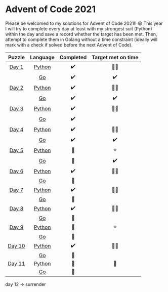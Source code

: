 # Advent of Code 2021 

Please be welcomed to my solutions for Advent of Code 2021!! :smiley:
This year I will try to complete every day at least with my strongest suit (Python) within the day and save a record whether the target has been met. Then, attempt to complete them in Golang without a time constraint (ideally will mark with a check if solved before the next Advent of Code). 

| Puzzle | Language |     Completed    | Target met on time |
|:------:|:--------:|:----------------:|:----------:|
| [Day 1](./day_1)  |  [Python](./day_1/day_1.py)  |:heavy_check_mark:|:star2::star2:|
|        |    [Go](./day_1/day_1.go)    |:heavy_check_mark:|:heavy_check_mark:| 
| [Day 2](./day_2)  |  [Python](./day_2/day_2.py)  |:heavy_check_mark:|:star2::star2:|
|        |    [Go](./day_2/day_2.go)    |:heavy_check_mark:|:heavy_check_mark:|
| [Day 3](./day_3)  |  [Python](./day_3/day_3.py)  |:heavy_check_mark:|:star2::star2:|
|        |    [Go](./day_3/day_3.go)    | :heavy_check_mark:  ||
| [Day 4](./day_4)  |  [Python](./day_4/day_4.py)  |:heavy_check_mark:|:star2::star2:|
|        |    [Go](./day_4/day_4.go)    | :heavy_check_mark:  |:heavy_check_mark:|
| [Day 5](./day_5)  |  [Python](./day_5/day_5.py)  |:woozy_face:|:star:|
|        |    [Go](./day_5/day_5.go)    | :woozy_face:  | :heavy_check_mark: |
| [Day 6](./day_6)  |  [Python](./day_6/day_6.py)  |:heavy_check_mark:|:star2::star2:|
|        |    [Go]()    | :woozy_face:  ||
| [Day 7](./day_7)  |  [Python](./day_7/day_7.py)  |:heavy_check_mark:|:star2::star2:|
|        |    [Go]()    | :woozy_face:  ||
| [Day 8](./day_8)  |  [Python](./day_8/day_8.py)  |:heavy_check_mark:|:star2::star2:|
|        |    [Go]()    | :woozy_face:  ||
| [Day 9](./day_9)  |  [Python](./day_9/day_9.py)  |:woozy_face:|:star:|
|        |    [Go]()    | :woozy_face:  ||
| [Day 10](./day_10)  |  [Python](./day_10/day_10.py)  |:heavy_check_mark:|:star2::star2:|
|        |    [Go]()    | :woozy_face:  ||
| [Day 11](./day_11)  |  [Python](./day_10/day_11.py)  |:woozy_face:|:woozy_face:|
|        |    [Go]()    | :woozy_face:  ||

day 12 -> surrender
